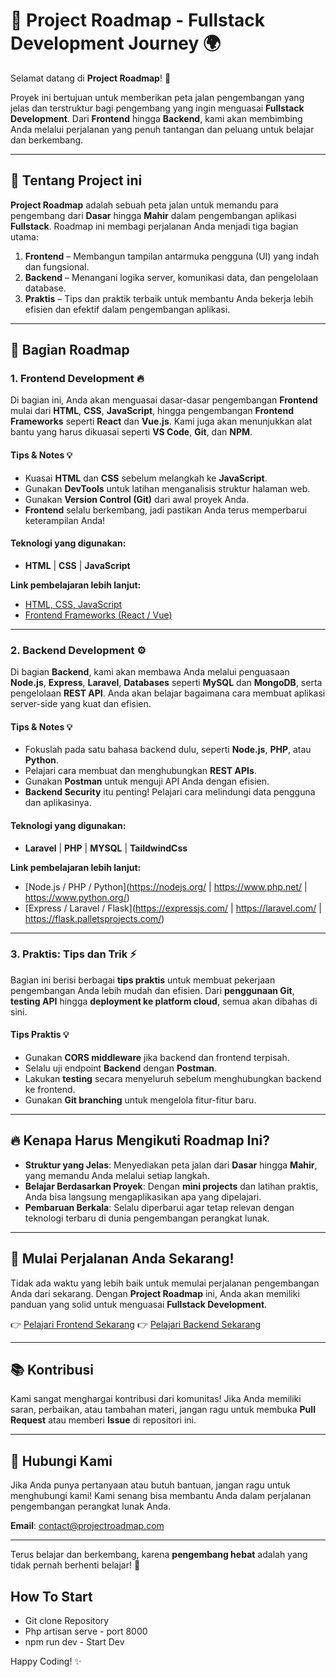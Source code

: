 # 🚀 **Project Roadmap - Fullstack Development Journey** 🌍

Selamat datang di **Project Roadmap**! 🌟

Proyek ini bertujuan untuk memberikan peta jalan pengembangan yang jelas dan terstruktur bagi pengembang yang ingin menguasai **Fullstack Development**. Dari **Frontend** hingga **Backend**, kami akan membimbing Anda melalui perjalanan yang penuh tantangan dan peluang untuk belajar dan berkembang.

---

## 📖 **Tentang Project ini**

**Project Roadmap** adalah sebuah peta jalan untuk memandu para pengembang dari **Dasar** hingga **Mahir** dalam pengembangan aplikasi **Fullstack**. Roadmap ini membagi perjalanan Anda menjadi tiga bagian utama:

1. **Frontend** – Membangun tampilan antarmuka pengguna (UI) yang indah dan fungsional.
2. **Backend** – Menangani logika server, komunikasi data, dan pengelolaan database.
3. **Praktis** – Tips dan praktik terbaik untuk membantu Anda bekerja lebih efisien dan efektif dalam pengembangan aplikasi.

---

## 🚧 **Bagian Roadmap**

### 1. **Frontend Development** 🔥

Di bagian ini, Anda akan menguasai dasar-dasar pengembangan **Frontend** mulai dari **HTML**, **CSS**, **JavaScript**, hingga pengembangan **Frontend Frameworks** seperti **React** dan **Vue.js**. Kami juga akan menunjukkan alat bantu yang harus dikuasai seperti **VS Code**, **Git**, dan **NPM**.

#### **Tips & Notes** 💡

-   Kuasai **HTML** dan **CSS** sebelum melangkah ke **JavaScript**.
-   Gunakan **DevTools** untuk latihan menganalisis struktur halaman web.
-   Gunakan **Version Control (Git)** dari awal proyek Anda.
-   **Frontend** selalu berkembang, jadi pastikan Anda terus memperbarui keterampilan Anda!

#### **Teknologi yang digunakan**:

-   **HTML** | **CSS** | **JavaScript**

**Link pembelajaran lebih lanjut:**

-   [HTML, CSS, JavaScript](https://www.freecodecamp.org/learn)
-   [Frontend Frameworks (React / Vue)](https://react.dev/learn)

---

### 2. **Backend Development** ⚙️

Di bagian **Backend**, kami akan membawa Anda melalui penguasaan **Node.js**, **Express**, **Laravel**, **Databases** seperti **MySQL** dan **MongoDB**, serta pengelolaan **REST API**. Anda akan belajar bagaimana cara membuat aplikasi server-side yang kuat dan efisien.

#### **Tips & Notes** 💡

-   Fokuslah pada satu bahasa backend dulu, seperti **Node.js**, **PHP**, atau **Python**.
-   Pelajari cara membuat dan menghubungkan **REST APIs**.
-   Gunakan **Postman** untuk menguji API Anda dengan efisien.
-   **Backend Security** itu penting! Pelajari cara melindungi data pengguna dan aplikasinya.

#### **Teknologi yang digunakan**:

-   **Laravel** | **PHP** | **MYSQL** | **TaildwindCss**

**Link pembelajaran lebih lanjut:**

-   [Node.js / PHP / Python](https://nodejs.org/ | https://www.php.net/ | https://www.python.org/)
-   [Express / Laravel / Flask](https://expressjs.com/ | https://laravel.com/ | https://flask.palletsprojects.com/)

---

### 3. **Praktis: Tips dan Trik** ⚡️

Bagian ini berisi berbagai **tips praktis** untuk membuat pekerjaan pengembangan Anda lebih mudah dan efisien. Dari **penggunaan Git**, **testing API** hingga **deployment ke platform cloud**, semua akan dibahas di sini.

#### **Tips Praktis** 💡

-   Gunakan **CORS middleware** jika backend dan frontend terpisah.
-   Selalu uji endpoint **Backend** dengan **Postman**.
-   Lakukan **testing** secara menyeluruh sebelum menghubungkan backend ke frontend.
-   Gunakan **Git branching** untuk mengelola fitur-fitur baru.

---

## 🔥 **Kenapa Harus Mengikuti Roadmap Ini?**

-   **Struktur yang Jelas**: Menyediakan peta jalan dari **Dasar** hingga **Mahir**, yang memandu Anda melalui setiap langkah.
-   **Belajar Berdasarkan Proyek**: Dengan **mini projects** dan latihan praktis, Anda bisa langsung mengaplikasikan apa yang dipelajari.
-   **Pembaruan Berkala**: Selalu diperbarui agar tetap relevan dengan teknologi terbaru di dunia pengembangan perangkat lunak.

---

## 🚀 **Mulai Perjalanan Anda Sekarang!**

Tidak ada waktu yang lebih baik untuk memulai perjalanan pengembangan Anda dari sekarang. Dengan **Project Roadmap** ini, Anda akan memiliki panduan yang solid untuk menguasai **Fullstack Development**.

👉 [Pelajari Frontend Sekarang](https://www.freecodecamp.org/learn)
👉 [Pelajari Backend Sekarang](https://www.freecodecamp.org/learn/back-end/)

---

## 📚 **Kontribusi**

Kami sangat menghargai kontribusi dari komunitas! Jika Anda memiliki saran, perbaikan, atau tambahan materi, jangan ragu untuk membuka **Pull Request** atau memberi **Issue** di repositori ini.

---

## 📱 **Hubungi Kami**

Jika Anda punya pertanyaan atau butuh bantuan, jangan ragu untuk menghubungi kami! Kami senang bisa membantu Anda dalam perjalanan pengembangan perangkat lunak Anda.

**Email**: contact@projectroadmap.com

---

Terus belajar dan berkembang, karena **pengembang hebat** adalah yang tidak pernah berhenti belajar! 🚀

## **How To Start**

-   Git clone Repository
-   Php artisan serve - port 8000
-   npm run dev - Start Dev

Happy Coding! ✨
